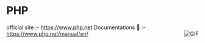 # PHP
official site :- https://www.php.net
Documentations 🦖 :- https://www.php.net/manual/en/
<img align="right" alt="GIF" src="https://media.giphy.com/media/B5BP3OYgVN5ss/giphy.gif" />
